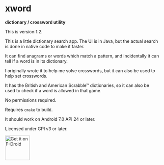 # xword
<b>dictionary / crossword utility</b>

This is version 1.2.

This is a little dictionary search app. The UI is in Java,
but the actual search is done in native code to make it faster.

It can find anagrams or words which match a pattern,
and incidentally it can tell if a word is in its dictionary.

I originally wrote it to help me solve crosswords,
but it can also be used to help set crosswords.

It has the British and American Scrabble™ dictionaries,
so it can also be used to check if a word is allowed in that game.

No permissions required.

Requires ```cmake``` to build.

It should work on Android 7.0 API 24 or later.

Licensed under GPl v3 or later.

[<img src="https://fdroid.gitlab.io/artwork/badge/get-it-on.png"
     alt="Get it on F-Droid"
     height="80">](https://f-droid.org/packages/uk.co.yahoo.p1rpp.secondsclock/)



